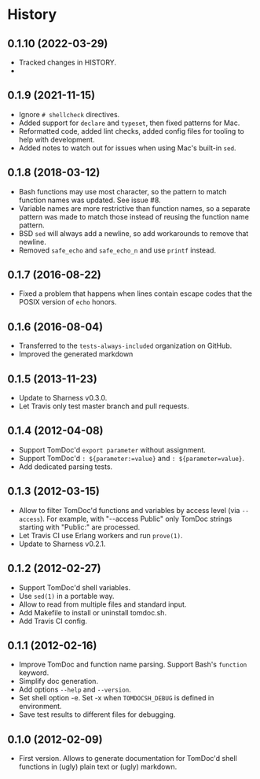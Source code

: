History
=======

0.1.10 (2022-03-29)
-------------------

* Tracked changes in HISTORY.
*

0.1.9 (2021-11-15)
------------------

* Ignore `# shellcheck` directives.
* Added support for `declare` and `typeset`, then fixed patterns for Mac.
* Reformatted code, added lint checks, added config files for tooling to help with development.
* Added notes to watch out for issues when using Mac's built-in `sed`.

0.1.8 (2018-03-12)
------------------

* Bash functions may use most character, so the pattern to match function names
  was updated. See issue #8.
* Variable names are more restrictive than function names, so a separate
  pattern was made to match those instead of reusing the function name pattern.
* BSD `sed` will always add a newline, so add workarounds to remove that
  newline.
* Removed `safe_echo` and `safe_echo_n` and use `printf` instead.

0.1.7 (2016-08-22)
------------------

* Fixed a problem that happens when lines contain escape codes that the POSIX
  version of `echo` honors.

0.1.6 (2016-08-04)
------------------

* Transferred to the `tests-always-included` organization on GitHub.
* Improved the generated markdown

0.1.5 (2013-11-23)
------------------

* Update to Sharness v0.3.0.
* Let Travis only test master branch and pull requests.

0.1.4 (2012-04-08)
------------------

* Support TomDoc'd `export parameter` without assignment.
* Support TomDoc'd `: ${parameter:=value}` and `: ${parameter=value}`.
* Add dedicated parsing tests.

0.1.3 (2012-03-15)
------------------

* Allow to filter TomDoc'd functions and variables by access level (via
  `--access`). For example, with "--access Public" only TomDoc strings starting
  with "Public:" are processed.
* Let Travis CI use Erlang workers and run `prove(1)`.
* Update to Sharness v0.2.1.

0.1.2 (2012-02-27)
------------------

* Support TomDoc'd shell variables.
* Use `sed(1)` in a portable way.
* Allow to read from multiple files and standard input.
* Add Makefile to install or uninstall tomdoc.sh.
* Add Travis CI config.

0.1.1 (2012-02-16)
------------------

* Improve TomDoc and function name parsing. Support Bash's `function` keyword.
* Simplify doc generation.
* Add options `--help` and `--version`.
* Set shell option -e. Set -x when `TOMDOCSH_DEBUG` is defined in environment.
* Save test results to different files for debugging.

0.1.0 (2012-02-09)
------------------

* First version. Allows to generate documentation for TomDoc'd shell functions
  in (ugly) plain text or (ugly) markdown.
